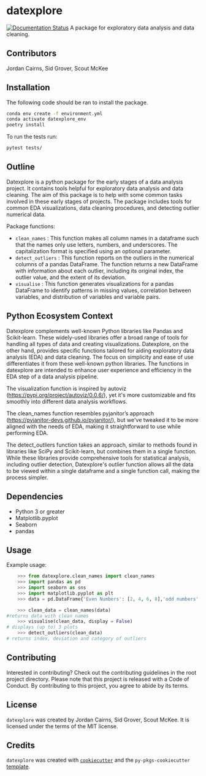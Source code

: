 # datexplore
[![Documentation Status](https://readthedocs.org/projects/datexplore/badge/?version=latest)](https://datexplore.readthedocs.io/en/latest/?badge=latest)
A package for exploratory data analysis and data cleaning.

## Contributors

Jordan Cairns, Sid Grover, Scout McKee

## Installation

The following code should be ran to install the package. 
``` bash
conda env create -f environment.yml
conda activate datexplore_env
poetry install
```
To run the tests run: 
``` bash
pytest tests/
```
## Outline

Datexplore is a python package for the early stages of a data analysis project. It contains tools helpful for exploratory data analysis and data cleaning. The aim of this package is to help with some common tasks involved in these early stages of projects. The package includes tools for common EDA visualizations, data cleaning procedures, and detecting outlier numerical data.

Package functions:

-   `clean_names` : This function makes all column names in a dataframe such that the names only use letters, numbers, and underscores. The capitalization format is specified using an optional parameter.
-   `detect_outliers` : This function reports on the outliers in the numerical columns of a pandas DataFrame. The function returns a new DataFrame with information about each outlier, including its original index, the outlier value, and the extent of its deviation.
-   `visualise` : This function generates visualizations for a pandas DataFrame to identify patterns in missing values, correlation between variables, and distribution of variables and variable pairs.

## Python Ecosystem Context

Datexplore complements well-known Python libraries like Pandas and Scikit-learn. These widely-used libraries offer a broad range of tools for handling all types of data and creating visualizations. Datexplore, on the other hand, provides specific functions tailored for aiding exploratory data analysis (EDA) and data cleaning. The focus on simplicity and ease of use differentiates it from these well-known python libraries. The functions in datexplore are intended to enhance user experience and efficiency in the EDA step of a data analysis pipeline.

The visualization function is inspired by autoviz 
(https://pypi.org/project/autoviz/0.0.6/), yet it's more customizable and fits smoothly into different data analysis workflows.

The clean_names function resembles pyjanitor’s approach 
(https://pyjanitor-devs.github.io/pyjanitor/), but we've tweaked it to be more aligned with the needs of EDA, making it straightforward to use while performing EDA.

The detect_outliers function takes an approach, similar to methods found in libraries like SciPy and Scikit-learn, but combines them in a single function. While these libraries provide comprehensive tools for statistical analysis, including outlier detection, Datexplore's outlier function allows all the data to be viewed within a single dataframe and a single function call, making the process simpler.

## Dependencies

* Python 3 or greater
* Matplotlib.pyplot
* Seaborn
* pandas

## Usage

Example usage:
```python
    >>> from datexplore.clean_names import clean_names
    >>> import pandas as pd
    >>> import seaborn as sns
    >>> import matplotlib.pyplot as plt
    >>> data = pd.DataFrame{'Even Numbers': [2, 4, 6, 8],'odd numbers': [1, 3, 5, 7]}
```
```python
    >>> clean_data = clean_names(data)
#returns data with clean names
    >>> visualise(clean_data, display = False)
# displays (up to) 3 plots
    >>> detect_outliers(clean_data)
# returns index, deviation and category of outliers
```

## Contributing

Interested in contributing? Check out the contributing guidelines in the root project directory. Please note that this project is released with a Code of Conduct. By contributing to this project, you agree to abide by its terms.

## License

`datexplore` was created by Jordan Cairns, Sid Grover, Scout McKee. It is licensed under the terms of the MIT license.

## Credits

`datexplore` was created with [`cookiecutter`](https://cookiecutter.readthedocs.io/en/latest/) and the `py-pkgs-cookiecutter` [template](https://github.com/py-pkgs/py-pkgs-cookiecutter).
